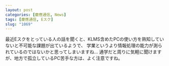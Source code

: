 ```yaml
---
layout: post
categories: [慶應通信, News]
tags: [慶應通信, Eスク]
slug: "1069"
---
```

最近Eスクをとっている人の話を聞くと、KLMS含めたPCの使い方を熟知していないと不可能な課題が出ているようで、
学業というより情報処理の能力が測られているのではないかと思ってしまいますね...
通学だと周りに気軽に聞けますが、地方で孤立しているPC苦手な方は、よく注意ですね。